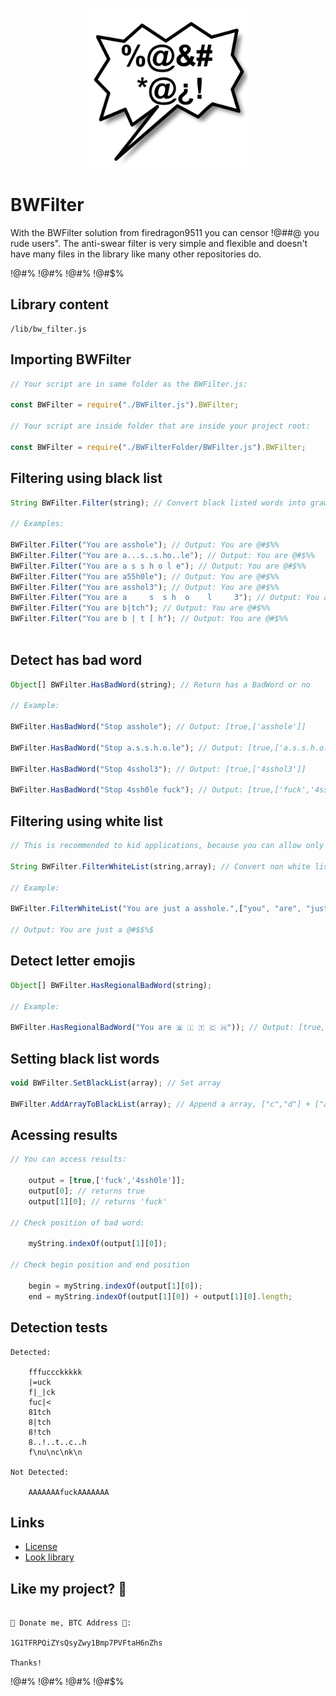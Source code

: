 <p align="center">
<a href="https://github.com/firedragon9511/BWFilter"><img width="256px" height="256px" alt="https://github.com/firedragon9511/BWFilter" src="./img/icon.png"></a>
</p>


# BWFilter

With the BWFilter solution from firedragon9511 you can censor !@#$% users, it's the end of profanity in your games, chats or apps. It is the end of rude #$#@$%@ users. Now you can say "!@#$ you rude users". The anti-swear filter is very simple and flexible and doesn't have many files in the library like many other repositories do.

!@#$% !@#$% !@#$% !@#$% !@#$% !@#$% !@#$%

## Library content
```
/lib/bw_filter.js
```

## Importing BWFilter
```javascript 
// Your script are in same folder as the BWFilter.js:

const BWFilter = require("./BWFilter.js").BWFilter;

// Your script are inside folder that are inside your project root:

const BWFilter = require("./BWFilterFolder/BWFilter.js").BWFilter;
```

## Filtering using black list
```javascript 
String BWFilter.Filter(string); // Convert black listed words into grawlix

// Examples:

BWFilter.Filter("You are asshole"); // Output: You are @#$%%
BWFilter.Filter("You are a...s..s.ho..le"); // Output: You are @#$%%
BWFilter.Filter("You are a s s h o l e"); // Output: You are @#$%%
BWFilter.Filter("You are a55h0le"); // Output: You are @#$%%
BWFilter.Filter("You are asshol3"); // Output: You are @#$%%
BWFilter.Filter("You are a     s  s h  o    l     3"); // Output: You are @#$%%
BWFilter.Filter("You are b|tch"); // Output: You are @#$%%
BWFilter.Filter("You are b | t [ h"); // Output: You are @#$%%



```


## Detect has bad word
```javascript 
Object[] BWFilter.HasBadWord(string); // Return has a BadWord or no

// Example:

BWFilter.HasBadWord("Stop asshole"); // Output: [true,['asshole']]

BWFilter.HasBadWord("Stop a.s.s.h.o.le"); // Output: [true,['a.s.s.h.o.le']]

BWFilter.HasBadWord("Stop 4sshol3"); // Output: [true,['4sshol3']]

BWFilter.HasBadWord("Stop 4ssh0le fuck"); // Output: [true,['fuck','4ssh0le']]
```


## Filtering using white list
```javascript 
// This is recommended to kid applications, because you can allow only basic words for basic talking

String BWFilter.FilterWhiteList(string,array); // Convert non white listed words into grawlix

// Example:

BWFilter.FilterWhiteList("You are just a asshole.",["you", "are", "just", "a"]);

// Output: You are just a @#$$%$
```

## Detect letter emojis
```javascript
Object[] BWFilter.HasRegionalBadWord(string);

// Example:

BWFilter.HasRegionalBadWord("You are 🇧 🇮 🇹 🇨 🇭")); // Output: [true, ['b\x00i\x00t\x00c\x00h']]
```

## Setting black list words
```javascript 
void BWFilter.SetBlackList(array); // Set array

BWFilter.AddArrayToBlackList(array); // Append a array, ["c","d"] + ["a", "b"] = ["a","b","c","d"]
```


## Acessing results
```javascript
// You can access results:

    output = [true,['fuck','4ssh0le']];
    output[0]; // returns true
    output[1][0]; // returns 'fuck'

// Check position of bad word:

    myString.indexOf(output[1][0]);
      
// Check begin position and end position

    begin = myString.indexOf(output[1][0]);
    end = myString.indexOf(output[1][0]) + output[1][0].length;

```

## Detection tests
```
Detected:

    fffuccckkkkk 
    |=uck 
    f|_|ck 
    fuc|<
    81tch
    8|tch
    8!tch
    8..!..t..c..h
    f\nu\nc\nk\n

Not Detected:

    AAAAAAAfuckAAAAAAA

```


## Links

- [License][1]
- [Look library][2]

[1]: https://github.com/firedragon9511/BWFilter/blob/main/LICENSE.md
[2]: https://github.com/firedragon9511/BWFilter/blob/main/lib/bw_filter.js



## Like my project? 🍻
```

🍺 Donate me, BTC Address 🍺:

1G1TFRPQiZYsQsyZwy1Bmp7PVFtaH6nZhs

Thanks! 
```

!@#$% !@#$% !@#$% !@#$% !@#$% !@#$% !@#$%
